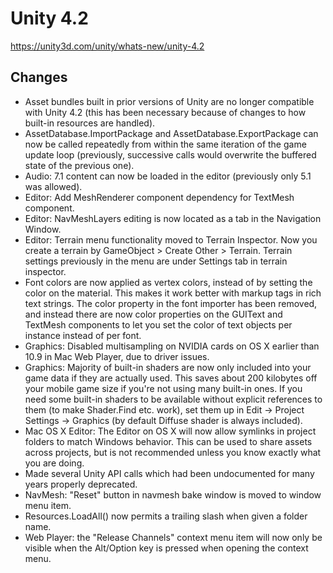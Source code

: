 # Unity 4.2

https://unity3d.com/unity/whats-new/unity-4.2

## Changes



*   Asset bundles built in prior versions of Unity are no longer compatible with Unity 4.2 (this has been necessary because of changes to how built-in resources are handled).
*   AssetDatabase.ImportPackage and AssetDatabase.ExportPackage can now be called repeatedly from within the same iteration of the game update loop (previously, successive calls would overwrite the buffered state of the previous one).
*   Audio: 7.1 content can now be loaded in the editor (previously only 5.1 was allowed).
*   Editor: Add MeshRenderer component dependency for TextMesh component.
*   Editor: NavMeshLayers editing is now located as a tab in the Navigation Window.
*   Editor: Terrain menu functionality moved to Terrain Inspector. Now you create a terrain by GameObject > Create Other > Terrain. Terrain settings previously in the menu are under Settings tab in terrain inspector.
*   Font colors are now applied as vertex colors, instead of by setting the color on the material. This makes it work better with markup tags in rich text strings. The color property in the font importer has been removed, and instead there are now color properties on the GUIText and TextMesh components to let you set the color of text objects per instance instead of per font.
*   Graphics: Disabled multisampling on NVIDIA cards on OS X earlier than 10.9 in Mac Web Player, due to driver issues.
*   Graphics: Majority of built-in shaders are now only included into your game data if they are actually used. This saves about 200 kilobytes off your mobile game size if you're not using many built-in ones. If you need some built-in shaders to be available without explicit references to them (to make Shader.Find etc. work), set them up in Edit -> Project Settings -> Graphics (by default Diffuse shader is always included).
*   Mac OS X Editor: The Editor on OS X will now allow symlinks in project folders to match Windows behavior. This can be used to share assets across projects, but is not recommended unless you know exactly what you are doing.
*   Made several Unity API calls which had been undocumented for many years properly deprecated.
*   NavMesh: "Reset" button in navmesh bake window is moved to window menu item.
*   Resources.LoadAll() now permits a trailing slash when given a folder name.
*   Web Player: the "Release Channels" context menu item will now only be visible when the Alt/Option key is pressed when opening the context menu.